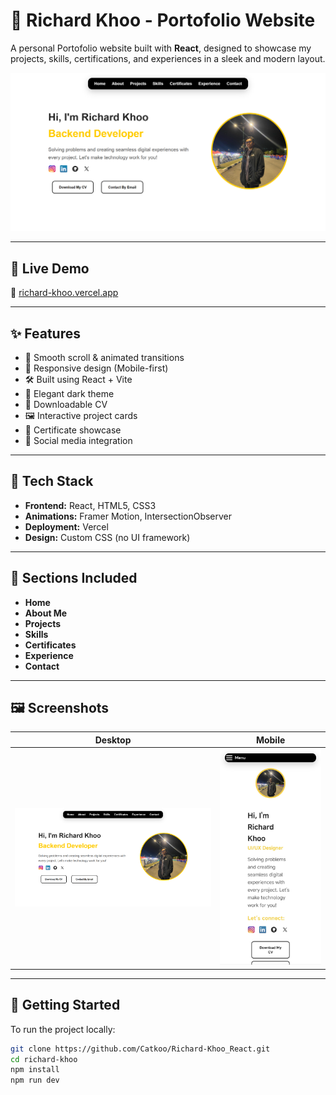 # 💼 Richard Khoo - Portofolio Website

A personal Portofolio website built with **React**, designed to showcase my projects, skills, certifications, and experiences in a sleek and modern layout.

![Portofolio Screenshot](./public/images/SS-Desktop.png)

---

## 🚀 Live Demo

🔗 [richard-khoo.vercel.app](https://richard-khoo.vercel.app)

---

## ✨ Features

- 🎯 Smooth scroll & animated transitions  
- 📱 Responsive design (Mobile-first)  
- 🛠️ Built using React + Vite  
- 🌙 Elegant dark theme  
- 📜 Downloadable CV  
- 🖼️ Interactive project cards  
- 🧾 Certificate showcase  
- 🔗 Social media integration  

---

## 🧰 Tech Stack

- **Frontend:** React, HTML5, CSS3  
- **Animations:** Framer Motion, IntersectionObserver  
- **Deployment:** Vercel  
- **Design:** Custom CSS (no UI framework)  

---

## 📂 Sections Included

- **Home**  
- **About Me**  
- **Projects**  
- **Skills**  
- **Certificates**  
- **Experience**  
- **Contact**

---

## 🖼️ Screenshots

| Desktop | Mobile |
|--------|--------|
| ![Desktop](./public/images/SS-Desktop.png) | ![Mobile](./public/images/SS-Hp.jpg) |

---

## 📄 Getting Started

To run the project locally:

```bash
git clone https://github.com/Catkoo/Richard-Khoo_React.git
cd richard-khoo
npm install
npm run dev